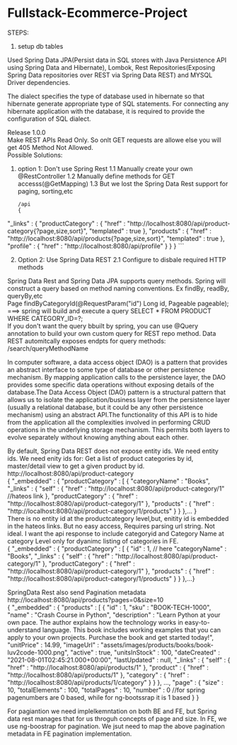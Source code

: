 # Fullstack-Ecommerce-Project
STEPS:
1. setup db tables 


Used Spring Data JPA(Persist data in SQL stores with Java Persistence API using Spring Data and Hibernate), Lombok, Rest Repositories(Exposing Spring Data repositories over REST via Spring Data REST) and MYSQL Driver dependencies.

The dialect specifies the type of database used in hibernate so that hibernate generate appropriate type of SQL statements. For connecting any hibernate application with the database, it is required to provide the configuration of SQL dialect.

Release 1.0.0<br/>
Make REST APIs Read Only. So onlt GET requests are allowe else you will get 405 Method Not Allowed.<br/>
Possible Solutions:<br>
1. option 1: Don't use Spring Rest
    1.1 Manually create your own @RestController
    1.2 Manually define methods for GET accesss(@GetMapping)
    1.3 But we lost the Spring Data Rest support for paging, sorting,etc
    ```
    /api
    {
  "_links" : {
    "productCategory" : {
      "href" : "http://localhost:8080/api/product-category{?page,size,sort}",
      "templated" : true
    },
    "products" : {
      "href" : "http://localhost:8080/api/products{?page,size,sort}",
      "templated" : true
    },
    "profile" : {
      "href" : "http://localhost:8080/api/profile"
    }
  }
}
    ```


2. Option 2: Use Spring Data REST
    2.1 Configure to disbale required HTTP methods

Spring Data Rest and Spring Data JPA supports query methods. Spring will construct a query based on method naming conventions. Ex findBy, readBy, queryBy,etc<br>
Page<Product> findByCategoryId(@RequestParam("id") Long id, Pageable pageable); ===> spring will build and execute a query SELECT * FROM PRODUCT WHERE CATEGORY_ID=?;<br>
If you don't want the query bbuilt by spring, you can use @Query annotation to build your own custom query for REST repo method. Data REST automitcally exposes endpts for query methods: /search/queryMethodName

In computer software, a data access object (DAO) is a pattern that provides an abstract interface to some type of database or other persistence mechanism. By mapping application calls to the persistence layer, the DAO provides some specific data operations without exposing details of the database.The Data Access Object (DAO) pattern is a structural pattern that allows us to isolate the application/business layer from the persistence layer (usually a relational database, but it could be any other persistence mechanism) using an abstract API.The functionality of this API is to hide from the application all the complexities involved in performing CRUD operations in the underlying storage mechanism. This permits both layers to evolve separately without knowing anything about each other.

By default, Spring Data REST does not expose entity ids. We need entity ids. We need enity  ids for: Get a list of product categories by id, master/detail view to get a given product by id. http://localhost:8080/api/product-category<br>
{
  "_embedded" : {
    "productCategory" : [ {
      "categoryName" : "Books",
      "_links" : {
        "self" : {
          "href" : "http://localhost:8080/api/product-category/1" //hateos link
        },
        "productCategory" : {
          "href" : "http://localhost:8080/api/product-category/1"
        },
        "products" : {
          "href" : "http://localhost:8080/api/product-category/1/products"
        }
      }
    },...
}<br>
There is no entity id at the productcategory level,but, enitity id is embedded in the hateos links. But no easy access, Requires parsing url string. Not ideal. I want the api response to include categoryid and Category Name at category Level only for dyanimc listing of categories in FE.<br>
{
  "_embedded" : {
    "productCategory" : [ {
      "id" : 1, // here
      "categoryName" : "Books",
      "_links" : {
        "self" : {
          "href" : "http://localhost:8080/api/product-category/1"
        },
        "productCategory" : {
          "href" : "http://localhost:8080/api/product-category/1"
        },
        "products" : {
          "href" : "http://localhost:8080/api/product-category/1/products"
        }
      }
    },...}


SpringData Rest also send Pagination metadata http://localhost:8080/api/products?pages=0&size=10<br>
{
  "_embedded" : {
    "products" : [ {
      "id" : 1,
      "sku" : "BOOK-TECH-1000",
      "name" : "Crash Course in Python",
      "description" : "Learn Python at your own pace. The author explains how the technology works in easy-to-understand language. This book includes working examples that you can apply to your own projects. Purchase the book and get started today!",
      "unitPrice" : 14.99,
      "imageUrl" : "assets/images/products/books/book-luv2code-1000.png",
      "active" : true,
      "unitsInStock" : 100,
      "dateCreated" : "2021-08-01T02:45:21.000+00:00",
      "lastUpdated" : null,
      "_links" : {
        "self" : {
          "href" : "http://localhost:8080/api/products/1"
        },
        "product" : {
          "href" : "http://localhost:8080/api/products/1"
        },
        "category" : {
          "href" : "http://localhost:8080/api/products/1/category"
        }
      }
    }, ...,
  "page" : {
    "size" : 10,
    "totalElements" : 100,
    "totalPages" : 10,
    "number" : 0 //for spring pagenumbers are 0 based, while for ng-bootssrap it is 1 based
  }
}

For pagiantion we need implelkemntation on both BE and FE, but Spring data rest manages that for us throguh concepts of page and size. In FE, we use ng-boostrap for pagination. We jsut need to map the above pagination metadata in FE pagination implementation.


